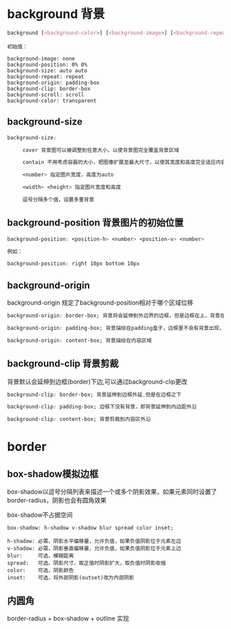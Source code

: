 # background 背景

```css
background [<background-color>] [<background-image>] [<background-repeat>] [<background-attachment>] [<background-position>]
```

```
初始值：

background-image: none
background-position: 0% 0%
background-size: auto auto
background-repeat: repeat
background-origin: padding-box
background-clip: border-box
background-scroll: scroll
background-color: transparent
```

## background-size

```css
background-size:

     cover 背景图可以被调整到任意大小，以使背景图完全覆盖背景区域

     contain 不用考虑容器的大小，把图像扩展至最大尺寸，以使其宽度和高度完全适应内容区域

     <number> 指定图片宽度，高度为auto

     <width> <height> 指定图片宽度和高度

     逗号分隔多个值，设置多重背景
```

## background-position 背景图片的初始位置

```css
background-position: <position-h> <number> <position-v> <number>

例如：

background-position: right 10px bottom 10px
```

## background-origin

background-origin 规定了background-position相对于哪个区域位移

```css
background-origin: border-box; 背景将会延伸到外边界的边框，但是边框在上，背景在下，使用border-style: dashed可以直接看得出来

background-origin: padding-box; 背景描绘在padding盒子，边框里不会有背景出现，背景将会延伸到最外边界的padding

background-origin: content-box; 背景描绘在内容区域
```


## background-clip 背景剪裁

背景默认会延伸到边框(border)下边,可以通过background-clip更改

```css
background-clip: border-box; 背景延伸到边框外延,但是在边框之下

background-clip: padding-box; 边框下没有背景，即背景延伸到内边距外沿

background-clip: content-box; 背景剪裁到内容区外沿
```

# border

## box-shadow模拟边框

box-shadow以逗号分隔列表来描述一个或多个阴影效果，如果元素同时设置了border-radius，阴影也会有圆角效果

box-shadow不占据空间

```
box-shadow: h-shadow v-shadow blur spread color inset;

h-shadow: 必需，阴影水平偏移量，允许负值，如果负值阴影位于元素左边
v-shadow: 必需，阴影垂直偏移量，允许负值，如果负值阴影位于元素上边
blur:     可选，模糊距离
spread:   可选，阴影尺寸，取正值时阴影扩大，取负值时阴影收缩
color:    可选，阴影颜色
inset:    可选，将外部阴影(outset)改为内部阴影
```

## 内圆角

border-radius + box-shadow + outline 实现
